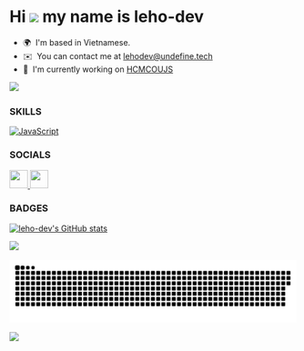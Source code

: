 Hi ![](https://user-images.githubusercontent.com/18350557/176309783-0785949b-9127-417c-8b55-ab5a4333674e.gif) my name is leho-dev
================================================================================================================================

* 🌍  I'm based in Vietnamese.
* ✉️  You can contact me at [lehodev@undefine.tech](mailto:lehodev@undefine.tech)
* 🚀  I'm currently working on [HCMCOUJS](http://journalofscience.ou.edu.vn)

<a href="https://www.github.com/leho-dev" target="_blank" rel="noreferrer"><img
src="https://img.shields.io/github/followers/leho-dev?logo=github&style=for-the-badge&color=0891b2&labelColor=000000" /></a>

### SKILLS


<p align="left">
<a href="https://developer.mozilla.org/en-US/docs/Web/JavaScript" target="_blank" rel="noreferrer"><img src="https://raw.githubusercontent.com/danielcranney/readme-generator/main/public/icons/skills/javascript-colored.svg" width="36" height="36" alt="JavaScript" /></a>
</p>


### SOCIALS

<p align="left"> <a href="https://www.facebook.com/lehodev" target="_blank" rel="noreferrer"> <picture> <source media="(prefers-color-scheme: dark)" srcset="https://raw.githubusercontent.com/danielcranney/readme-generator/main/public/icons/socials/facebook-dark.svg" /> <source media="(prefers-color-scheme: light)" srcset="https://raw.githubusercontent.com/danielcranney/readme-generator/main/public/icons/socials/facebook.svg" /> <img src="https://raw.githubusercontent.com/danielcranney/readme-generator/main/public/icons/socials/facebook.svg" width="32" height="32" /> </picture> </a> <a href="https://www.github.com/leho-dev" target="_blank" rel="noreferrer"> <picture> <source media="(prefers-color-scheme: dark)" srcset="https://raw.githubusercontent.com/danielcranney/readme-generator/main/public/icons/socials/github-dark.svg" /> <source media="(prefers-color-scheme: light)" srcset="https://raw.githubusercontent.com/danielcranney/readme-generator/main/public/icons/socials/github.svg" /> <img src="https://raw.githubusercontent.com/danielcranney/readme-generator/main/public/icons/socials/github.svg" width="32" height="32" /> </picture> </a></p>

### BADGES

<a href="http://www.github.com/leho-dev"><img src="https://github-readme-stats.vercel.app/api?username=leho-dev&show_icons=true&hide=issues,&count_private=true&title_color=3382ed&text_color=ffffff&icon_color=0891b2&bg_color=000000&hide_border=true&show_icons=true" alt="leho-dev's GitHub stats" /></a>

<a href="http://www.github.com/leho-dev"><img src="https://github-readme-streak-stats.herokuapp.com/?user=leho-dev&stroke=ffffff&background=000000&ring=3382ed&fire=3382ed&currStreakNum=ffffff&currStreakLabel=3382ed&sideNums=ffffff&sideLabels=ffffff&dates=ffffff&hide_border=true" /></a>

![](https://github.com/anvyidol/anvyidol/raw/output/dist/github-snake.svg)

![](https://komarev.com/ghpvc/?username=leho-dev)

